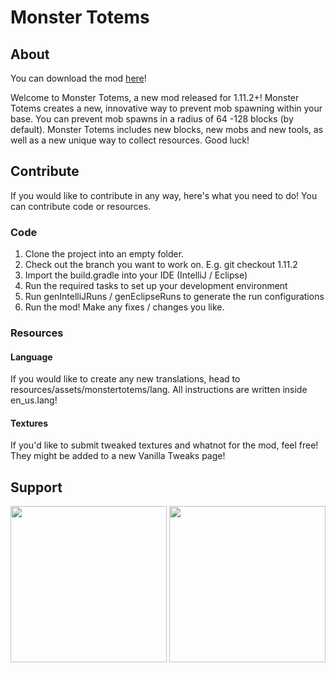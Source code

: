 # Monster Totems

## About
You can download the mod [here](https://www.curseforge.com/minecraft/mc-mods/monster-totems)!

Welcome to Monster Totems, a new mod released for 1.11.2+! Monster Totems creates a new, innovative way to prevent mob spawning within your base. You can prevent mob spawns in a radius of 64 -128 blocks (by default). Monster Totems includes new blocks, new mobs and new tools, as well as a new unique way to collect resources. Good luck!

## Contribute
If you would like to contribute in any way, here's what you need to do! You can contribute code or resources.

### Code
1. Clone the project into an empty folder.
2. Check out the branch you want to work on. E.g. git checkout 1.11.2
3. Import the build.gradle into your IDE (IntelliJ / Eclipse)
4. Run the required tasks to set up your development environment
5. Run genIntelliJRuns / genEclipseRuns to generate the run configurations
6. Run the mod! Make any fixes / changes you like.

### Resources
#### Language
If you would like to create any new translations, head to resources/assets/monstertotems/lang. All instructions are written inside en_us.lang!

#### Textures
If you'd like to submit tweaked textures and whatnot for the mod, feel free! They might be added to a new Vanilla Tweaks page!

## Support
[<img src=https://secureservercdn.net/198.71.233.254/d90.e56.myftpupload.com/wp-content/uploads/2018/06/Patreon-Button.png width=250 />](https://www.patreon.com/bePatron?u=16332050)
[<img src=https://logos-download.com/wp-content/uploads/2016/03/PayPal_logo_logotype_emblem.png width=250 />](https://www.paypal.me/mspacedev)
